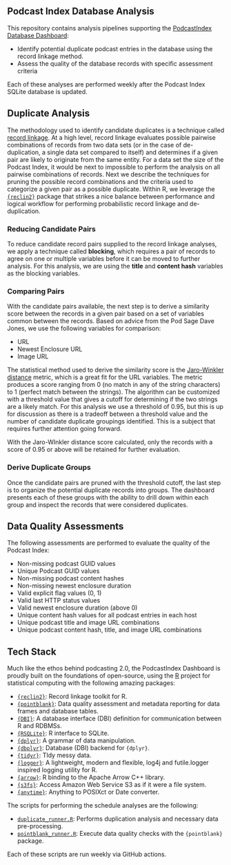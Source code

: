 ## Podcast Index Database Analysis

This repository contains analysis pipelines supporting the [PodcastIndex Database Dashboard](https://rpodcast.github.io/pod-db-dash/):

* Identify potential duplicate podcast entries in the database using the record linkage method.
* Assess the quality of the database records with specific assessment criteria

Each of these analyses are performed weekly after the Podcast Index SQLite database is updated.

## Duplicate Analysis

The methodology used to identify candidate duplicates is a technique called [record linkage](https://rpubs.com/ahmademad/RecordLinkage). At a high level, record linkage evaluates possible pairwise combinations of records from two data sets (or in the case of de-duplication, a single data set compared to itself) and determines if a given pair are likely to originate from the same entity. For a data set the size of the Podcast Index, it would be next to impossible to perform the analysis on all pairwise combinations of records. Next we describe the techniques for pruning the possible record combinations and the criteria used to categorize a given pair as a possible duplicate. Within R, we leverage the [`{reclin2}`](https://github.com/djvanderlaan/reclin2) package that strikes a nice balance between performance and logical workflow for performing probabilistic record linkage and de-duplication.

### Reducing Candidate Pairs

To reduce candidate record pairs supplied to the record linkage analyses, we apply a technique called **blocking**, which requires a pair of records to agree on one or multiple variables before it can be moved to further analysis. For this analysis, we are using the **title** and **content hash** variables as the blocking variables. 

### Comparing Pairs

With the candidate pairs available, the next step is to derive a similarity score between the records in a given pair based on a set of variables common between the records. Based on advice from the Pod Sage Dave Jones, we use the following variables for comparison:

* URL
* Newest Enclosure URL
* Image URL

The statistical method used to derive the similarity score is the [Jaro-Winkler distance](https://en.wikipedia.org/wiki/Jaro%E2%80%93Winkler_distance) metric, which is a great fit for the URL variables. The metric produces a score ranging from 0 (no match in any of the string characters) to 1 (perfect match between the strings). The algorithm can be customized with a threshold value that gives a cutoff for determining if the two strings are a likely match. For this analysis we use a threshold of 0.95, but this is up for discussion as there is a tradeoff between a threshold value and the number of candidate duplicate groupings identified. This is a subject that requires further attention going forward.

With the Jaro-WInkler distance score calculated, only the records with a score of 0.95 or above will be retained for further evaluation.

### Derive Duplicate Groups

Once the candidate pairs are pruned with the threshold cutoff, the last step is to organize the potential duplicate records into groups. The dashboard presents each of these groups with the ability to drill down within each group and inspect the records that were considered duplicates.

## Data Quality Assessments

The following assessments are performed to evaluate the quality of the Podcast Index:

* Non-missing podcast GUID values
* Unique Podcast GUID values
* Non-missing podcast content hashes
* Non-missing newest enclosure duration
* Valid explicit flag values (0, 1)
* Valid last HTTP status values
* Valid newest enclosure duration (above 0)
* Unique content hash values for all podcast entries in each host
* Unique podcast title and image URL combinations
* Unique podcast content hash, title, and image URL combinations

## Tech Stack

Much like the ethos behind podcasting 2.0, the PodcastIndex Dashboard is proudly built on the foundations of open-source, using the [R](https://r-project.org) project for statistical computing with the following amazing packages:

+ [`{reclin2}`](https://github.com/djvanderlaan/reclin2): Record linkage toolkit for R.
+ [`{pointblank}`](https://rstudio.github.io/pointblank/): Data quality assessment and metadata reporting for data frames and database tables. 
+ [`{DBI}`](https://dbi.r-dbi.org/): A database interface (DBI) definition for communication between R and RDBMSs.
+ [`{RSQLite}`](https://rsqlite.r-dbi.org/): R interface to SQLite.
+ [`{dplyr}`](https://dplyr.tidyverse.org/): A grammar of data manipulation.
+ [`{dbplyr}`](https://dbplyr.tidyverse.org/): Database (DBI) backend for `{dplyr}`.
+ [`{tidyr}`](https://tidyr.tidyverse.org/): TIdy messy data.
+ [`{logger}`](https://daroczig.github.io/logger/): A lightweight, modern and flexible, log4j and futile.logger inspired logging utility for R.
+ [`{arrow}`](https://github.com/apache/arrow/tree/main/r): R binding to the Apache Arrow C++ library.
+ [`{s3fs}`](https://dyfanjones.github.io/s3fs/): Access Amazon Web Service S3 as if it were a file system.
+ [`{anytime}`](https://eddelbuettel.github.io/anytime): Anything to POSIXct or Date converter.

The scripts for performing the schedule analyses are the following:

* [`duplicate_runner.R`](https://github.com/rpodcast/pod-db-checker/blob/main/duplicate_runner.R): Performs duplication analysis and necessary data pre-processing.
* [`pointblank_runner.R`](https://github.com/rpodcast/pod-db-checker/blob/main/pointblank_runner.R): Execute data quality checks with the `{pointblank}` package.

Each of these scripts are run weekly via GitHub actions.
